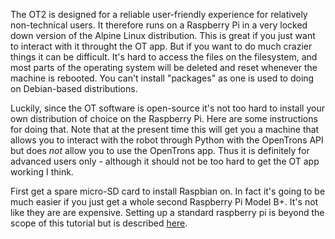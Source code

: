 The OT2 is designed for a reliable user-friendly experience for relatively non-technical users. It therefore runs on a Raspberry Pi in a very locked down version of the Alpine Linux distribution. This is great if you just want to interact with it throught the OT app. But if you want to do much crazier things it can be difficult. It's hard to access the files on the filesystem, and most parts of the operating system will be deleted and reset whenever the machine is rebooted. You can't install "packages" as one is used to doing on Debian-based distributions.

Luckily, since the OT software is open-source it's not too hard to install your own distribution of choice on the Raspberry Pi. Here are some instructions for doing that. Note that at the present time this will get you a machine that allows you to interact with the robot through Python with the OpenTrons API but does *not* allow you to use the OpenTrons app. Thus it is definitely for advanced users only - although it should not be too hard to get the OT app working I think.

First get a spare micro-SD card to install Raspbian on. In fact it's going to be much easier if you just get a whole second Raspberry Pi Model B+. It's not like they are are expensive. Setting up a standard raspberry pi is beyond the scope of this tutorial but is described [here](https://www.raspberrypi.org/documentation/installation/installing-images/).
